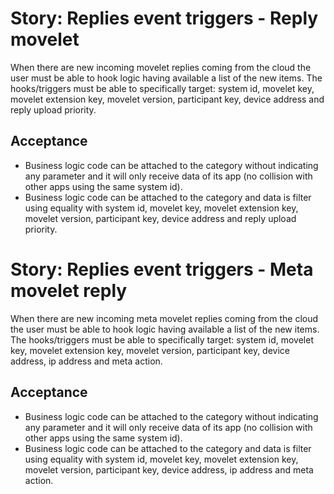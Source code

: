 Story: Replies event triggers - Reply movelet
=============================================
When there are new incoming movelet replies coming from the cloud the user must be able to hook logic having available a
list of the new items. The hooks/triggers must be able to specifically target: system id, movelet key, movelet extension
key, movelet version, participant key, device address and reply upload priority.

Acceptance
----------
- Business logic code can be attached to the category without indicating any parameter and it will only receive data of
its app (no collision with other apps using the same system id).
- Business logic code can be attached to the category and data is filter using equality with system id, movelet key,
movelet extension key, movelet version, participant key, device address and reply upload priority.


Story: Replies event triggers - Meta movelet reply
==================================================
When there are new incoming meta movelet replies coming from the cloud the user must be able to hook logic having
available a list of the new items. The hooks/triggers must be able to specifically target: system id, movelet key,
movelet extension key, movelet version, participant key, device address, ip address and meta action.

Acceptance
----------
- Business logic code can be attached to the category without indicating any parameter and it will only receive data of
its app (no collision with other apps using the same system id).
- Business logic code can be attached to the category and data is filter using equality with system id, movelet key,
movelet extension key, movelet version, participant key, device address, ip address and meta action.
